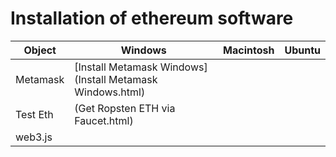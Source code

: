 # Installation of ethereum software


| Object          | Windows                     | Macintosh  |  Ubuntu     |
| --------------- | ---------                   | ---------  | ---------   | 
| Metamask        | [Install Metamask Windows](Install Metamask Windows.html)
| Test Eth        | (Get Ropsten ETH via Faucet.html)
| web3.js         |


